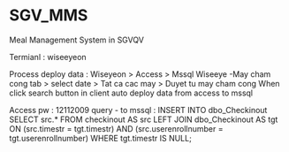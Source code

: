 # SGV_MMS
Meal Management System in SGVQV

Termianl : wiseeyeon

Process deploy data : Wiseyeon > Access > Mssql
  Wiseeye -May cham cong tab > select date > Tat ca cac may > Duyet tu may cham cong
  When click search button in client auto deploy data from access to mssql
  
Access 
  pw : 12112009
  query - to mssql : 
  INSERT INTO dbo_Checkinout
  SELECT src.*
  FROM checkinout AS src LEFT JOIN dbo_Checkinout AS tgt ON (src.timestr = tgt.timestr) AND (src.userenrollnumber = tgt.userenrollnumber)
  WHERE tgt.timestr IS NULL;

